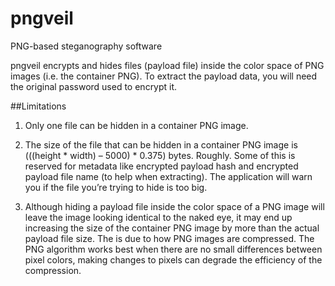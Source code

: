 # pngveil
PNG-based steganography software

pngveil encrypts and hides files (payload file) inside the color space of PNG images (i.e. the container
PNG). To extract the payload data, you will need the original password used to encrypt it.

##Limitations
1. Only one file can be hidden in a container PNG image.

2. The size of the file that can be hidden in a container PNG image is (((height * width) – 5000) *
0.375) bytes. Roughly. Some of this is reserved for metadata like encrypted payload hash and
encrypted payload file name (to help when extracting). The application will warn you if the file
you’re trying to hide is too big.

3. Although hiding a payload file inside the color space of a PNG image will leave the image looking
identical to the naked eye, it may end up increasing the size of the container PNG image by more
than the actual payload file size. The is due to how PNG images are compressed. The PNG
algorithm works best when there are no small differences between pixel colors, making changes
to pixels can degrade the efficiency of the compression.
